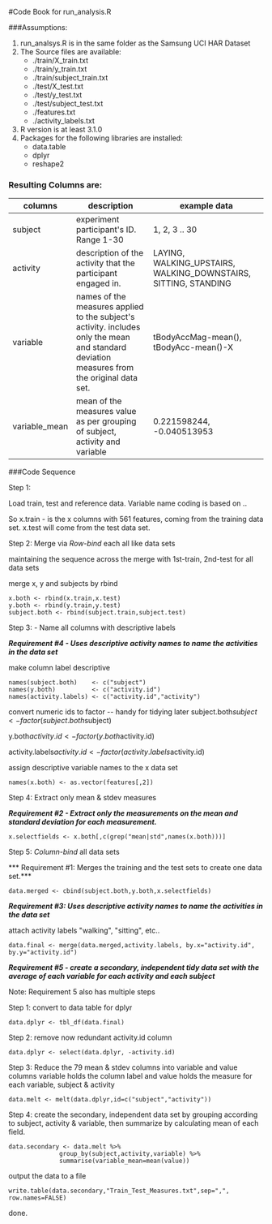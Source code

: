 #Code Book for run\_analysis.R

###Assumptions:
1. run\_analsys.R is in the same folder as the Samsung UCI HAR Dataset
2. The Source files are available:
    * ./train/X_train.txt
    * ./train/y_train.txt
    * ./train/subject_train.txt
    * ./test/X_test.txt
    * ./test/y_test.txt
    * ./test/subject_test.txt
    * ./features.txt
    * ./activity_labels.txt
3. R version is at least 3.1.0
4. Packages for the following libraries are installed:
    * data.table
    * dplyr
    * reshape2

### Resulting Columns are:
| columns | description | example data |
| --------|-------------|--------------|
| subject | experiment participant's ID. Range 1-30 | 1, 2, 3 .. 30|
| activity | description of the activity that the participant engaged in.| LAYING, WALKING\_UPSTAIRS, WALKING\_DOWNSTAIRS, SITTING, STANDING |
| variable | names of the measures applied to the subject's activity. includes only the mean and standard deviation measures from the original data set. | tBodyAccMag-mean(), tBodyAcc-mean()-X|
| variable_mean | mean of the measures value as per grouping of subject, activity and variable |  0.221598244, -0.040513953 |

  
###Code Sequence

Step 1:

Load train, test and reference data. Variable name coding is based on <column type>.<data set>.

So x.train - is the x columns with 561 features, coming from the training data set. x.test will come from the test data set.



Step 2: Merge via _*Row-bind*_ each all like data sets

maintaining the sequence 
across the merge  with 1st-train, 2nd-test
for all data sets


   merge x, y and subjects by rbind
   
    x.both <- rbind(x.train,x.test)
    y.both <- rbind(y.train,y.test)
    subject.both <- rbind(subject.train,subject.test)

Step 3: - Name all columns with descriptive labels

***Requirement #4 - Uses descriptive activity names to name the activities in the data set***

make column label descriptive

    names(subject.both)    <- c("subject")
    names(y.both)          <- c("activity.id")
    names(activity.labels) <- c("activity.id","activity")

convert numeric ids to factor -- handy for tidying later
    subject.both$subject        <- factor(subject.both$subject)<p>
    y.both$activity.id          <- factor(y.both$activity.id)<p>
    activity.labels$activity.id <- factor(activity.labels$activity.id)

assign descriptive variable names to the x data set

    names(x.both) <- as.vector(features[,2])
    
   
Step 4: Extract only mean & stdev measures

***Requirement #2 - Extract only the measurements on the mean and standard deviation for each measurement.***
 
    x.selectfields <- x.both[,c(grep("mean|std",names(x.both)))]
     
   
Step 5: _*Column-bind*_ all data sets
 
*** Requirement #1: Merges the training and the test sets to create one data set.***
    
    data.merged <- cbind(subject.both,y.both,x.selectfields)
    
   
***Requirement #3: Uses descriptive activity names to name the activities in the data set***

attach activity labels "walking", "sitting", etc..
    
    data.final <- merge(data.merged,activity.labels, by.x="activity.id", by.y="activity.id")
    


***Requirement #5 - create a secondary, independent tidy data set with the average of each variable for each activity and each subject***

Note: Requirement 5 also has multiple steps

Step 1: convert to data table for dplyr
    
    data.dplyr <- tbl_df(data.final)
    

Step 2: remove now redundant activity.id column
    
    data.dplyr <- select(data.dplyr, -activity.id)
    

Step 3: Reduce the 79 mean & stdev columns into variable and value columns 
variable holds the column label and value holds the measure for each variable, subject & activity
    
    data.melt <- melt(data.dplyr,id=c("subject","activity"))
    

Step 4: create the secondary, independent data set by grouping according to subject, activity & variable, then summarize by calculating mean of each field.
    
    data.secondary <- data.melt %>% 
                  group_by(subject,activity,variable) %>% 
                  summarise(variable_mean=mean(value))
    
output the data to a file
    
    write.table(data.secondary,"Train_Test_Measures.txt",sep=",", row.names=FALSE)
    

done.
